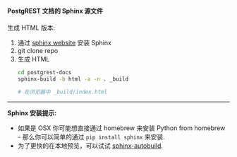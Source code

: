 #### PostgREST 文档的 Sphinx 源文件 

生成 HTML 版本:

1. 通过 [sphinx website](http://sphinx-doc.org/latest/install.html) 安装 Sphinx
2. git clone repo
4. 生成 HTML
    ```bash
    cd postgrest-docs
    sphinx-build -b html -a -n . _build

    # 在浏览器中 _build/index.html
    ```

---

**Sphinx 安装提示:**

* 如果是 OSX 你可能想直接通过 homebrew 来安装 Python from homebrew - 那么你可以简单的通过 `pip install sphinx` 来安装.
* 为了更快的在本地预览，可以试试 [sphinx-autobuild](https://github.com/GaretJax/sphinx-autobuild).
